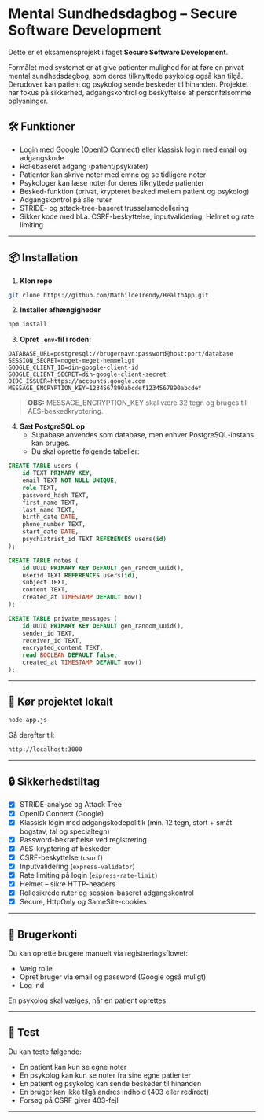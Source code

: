 # Mental Sundhedsdagbog – Secure Software Development

Dette er et eksamensprojekt i faget **Secure Software Development**.

Formålet med systemet er at give patienter mulighed for at føre en privat mental sundhedsdagbog, som deres tilknyttede psykolog også kan tilgå. Derudover kan patient og psykolog sende beskeder til hinanden. Projektet har fokus på sikkerhed, adgangskontrol og beskyttelse af personfølsomme oplysninger.

## 🛠 Funktioner
- Login med Google (OpenID Connect) eller klassisk login med email og adgangskode
- Rollebaseret adgang (patient/psykiater)
- Patienter kan skrive noter med emne og se tidligere noter
- Psykologer kan læse noter for deres tilknyttede patienter
- Besked-funktion (privat, krypteret besked mellem patient og psykolog)
- Adgangskontrol på alle ruter
- STRIDE- og attack-tree-baseret trusselsmodellering
- Sikker kode med bl.a. CSRF-beskyttelse, inputvalidering, Helmet og rate limiting

---

## 📦 Installation

1. **Klon repo**
```bash
git clone https://github.com/MathildeTrendy/HealthApp.git
```

2. **Installer afhængigheder**
```bash
npm install
```

3. **Opret `.env`-fil i roden:**
```env
DATABASE_URL=postgresql://brugernavn:password@host:port/database
SESSION_SECRET=noget-meget-hemmeligt
GOOGLE_CLIENT_ID=din-google-client-id
GOOGLE_CLIENT_SECRET=din-google-client-secret
OIDC_ISSUER=https://accounts.google.com
MESSAGE_ENCRYPTION_KEY=1234567890abcdef1234567890abcdef
```

> **OBS:** MESSAGE_ENCRYPTION_KEY skal være 32 tegn og bruges til AES-beskedkryptering.

4. **Sæt PostgreSQL op**
   - Supabase anvendes som database, men enhver PostgreSQL-instans kan bruges.
   - Du skal oprette følgende tabeller:

```sql
CREATE TABLE users (
    id TEXT PRIMARY KEY,
    email TEXT NOT NULL UNIQUE,
    role TEXT,
    password_hash TEXT,
    first_name TEXT,
    last_name TEXT,
    birth_date DATE,
    phone_number TEXT,
    start_date DATE,
    psychiatrist_id TEXT REFERENCES users(id)
);

CREATE TABLE notes (
    id UUID PRIMARY KEY DEFAULT gen_random_uuid(),
    userid TEXT REFERENCES users(id),
    subject TEXT,
    content TEXT,
    created_at TIMESTAMP DEFAULT now()
);

CREATE TABLE private_messages (
    id UUID PRIMARY KEY DEFAULT gen_random_uuid(),
    sender_id TEXT,
    receiver_id TEXT,
    encrypted_content TEXT,
    read BOOLEAN DEFAULT false,
    created_at TIMESTAMP DEFAULT now()
);
```

---

## 🚀 Kør projektet lokalt

```bash
node app.js 
```

Gå derefter til:

```
http://localhost:3000
```

---

## 🔒 Sikkerhedstiltag

- [x] STRIDE-analyse og Attack Tree
- [x] OpenID Connect (Google)
- [x] Klassisk login med adgangskodepolitik (min. 12 tegn, stort + småt bogstav, tal og specialtegn)
- [x] Password-bekræftelse ved registrering
- [x] AES-kryptering af beskeder
- [x] CSRF-beskyttelse (`csurf`)
- [x] Inputvalidering (`express-validator`)
- [x] Rate limiting på login (`express-rate-limit`)
- [x] Helmet – sikre HTTP-headers
- [x] Rollesikrede ruter og session-baseret adgangskontrol
- [x] Secure, HttpOnly og SameSite-cookies

---

## 👤 Brugerkonti

Du kan oprette brugere manuelt via registreringsflowet:
- Vælg rolle
- Opret bruger via email og password (Google også muligt)
- Log ind

En psykolog skal vælges, når en patient oprettes.

---

## 🧪 Test

Du kan teste følgende:
- En patient kan kun se egne noter
- En psykolog kan kun se noter fra sine egne patienter
- En patient og psykolog kan sende beskeder til hinanden
- En bruger kan ikke tilgå andres indhold (403 eller redirect)
- Forsøg på CSRF giver 403-fejl

---
